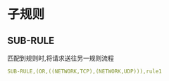 # 子规则

## SUB-RULE

匹配到规则时,将请求送往另一规则流程

```yaml
SUB-RULE,(OR,((NETWORK,TCP),(NETWORK,UDP))),rule1
```
